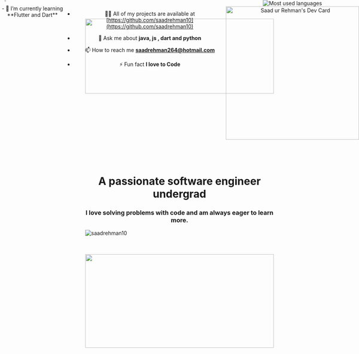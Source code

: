 
<div style="padding-top:75.000%;position:relative;"><img src="3HeZ.gif" width="100%" height="200rem" style='position:absolute;top:0;left:0;' frameBorder="0" ></img></div>

<div>
<h1 align="center" style='display:flex;flex-direction:row;'>
<img src="flame.gif" width="3%" height="3%" style='position:absolute;top:0;left:0;' frameBorder="0" >
A passionate software engineer undergrad
<img src="flame.gif" width="3%" height="3%" style='position:absolute;top:0;left:0;' frameBorder="0" ></h1>
<h3 align="center">I love solving problems with code and am always eager to learn more.</h3>
</div>
<p align="left"> <img src="https://komarev.com/ghpvc/?username=saadrehman10&label=Profile%20views&color=0e75b6&style=flat" alt="saadrehman10" /> </p>

<div align="center" style='position:absolute;top:0;left:0;display:flex;flex-direction:row;'>
<p>
- 🌱 I’m currently learning **Flutter and Dart**

- 👨‍💻 All of my projects are available at [https://github.com/saadrehman10](https://github.com/saadrehman10)

- 💬 Ask me about **java, js , dart and python**

- 📫 How to reach me **saadrehman264@hotmail.com**

- ⚡ Fun fact **I love to Code**
  
</p>
<div>
  <img src="https://github-readme-stats.vercel.app/api/top-langs/?username=saadrehman10&theme=onedark&langs_count=10&card_width=100%&layout=donut-vertical" alt="Most used languages"></img>
  <a href="https://app.daily.dev/saadrehman264"><img src="https://api.daily.dev/devcards/v2/W01FcjtNITQ9DxRbsQYnc.png?type=default&r=o82" width="356" alt="Saad ur Rehman's Dev Card"/></a>
  </div>
 </div> 

<div style="padding-top:75.000%;margin-top:3rem;position:relative;"><img src="gifbottom.gif" width="100%" height="250rem" style='position:absolute;top:0;left:0;' frameBorder="0" ></img></div>

